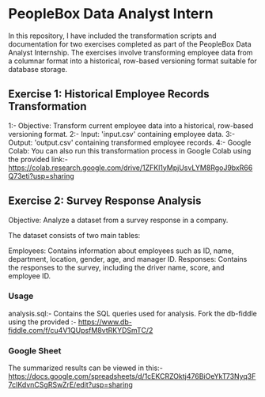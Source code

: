 # PeopleBox Data Analyst Intern
In this repository, I have included the transformation scripts and documentation for two exercises completed as part of the PeopleBox Data Analyst Internship. The exercises involve transforming employee data from a columnar format into a historical, row-based versioning format suitable for database storage.

## Exercise 1: Historical Employee Records Transformation

1:- Objective: Transform current employee data into a historical, row-based versioning format.
2:- Input: 'input.csv' containing employee data.
3:- Output: 'output.csv' containing transformed employee records.
4:- Google Colab: You can also run this transformation process in Google Colab using the provided link:- https://colab.research.google.com/drive/1ZFKl1yMpjUsvLYM8RgoJ9bxR66Q73eti?usp=sharing

## Exercise 2: Survey Response Analysis

Objective: Analyze a dataset from a survey response in a company.

The dataset consists of two main tables:

Employees: Contains information about employees such as ID, name, department, location, gender, age, and manager ID.
Responses: Contains the responses to the survey, including the driver name, score, and employee ID.

### Usage
analysis.sql:- Contains the SQL queries used for analysis.
Fork the db-fiddle using the provided :- https://www.db-fiddle.com/f/cu4V1QUpsfM8vtRKYDSmTC/2
### Google Sheet
The summarized results can be viewed in this:- https://docs.google.com/spreadsheets/d/1cEKCRZOktj476BiOeYkT73Nyq3F7cIKdvnCSgRSwZrE/edit?usp=sharing

